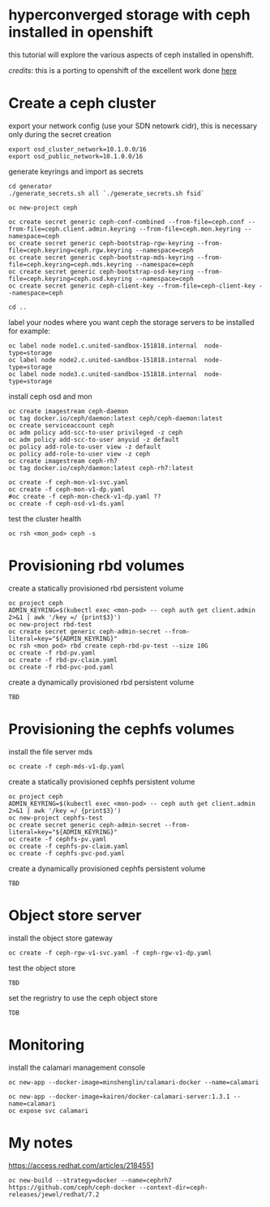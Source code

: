 # hyperconverged storage with ceph installed in openshift
this tutorial will explore the various aspects of ceph installed in openshift.

*credits*:  this is a porting to openshift of the excellent work done [here](https://github.com/ceph/ceph-docker)


# Create a ceph cluster

export your network config (use your SDN netowrk cidr), this is necessary only during the secret creation
```
export osd_cluster_network=10.1.0.0/16
export osd_public_network=10.1.0.0/16
```

generate keyrings and import as secrets 
```
cd generator
./generate_secrets.sh all `./generate_secrets.sh fsid`

oc new-project ceph

oc create secret generic ceph-conf-combined --from-file=ceph.conf --from-file=ceph.client.admin.keyring --from-file=ceph.mon.keyring --namespace=ceph
oc create secret generic ceph-bootstrap-rgw-keyring --from-file=ceph.keyring=ceph.rgw.keyring --namespace=ceph
oc create secret generic ceph-bootstrap-mds-keyring --from-file=ceph.keyring=ceph.mds.keyring --namespace=ceph
oc create secret generic ceph-bootstrap-osd-keyring --from-file=ceph.keyring=ceph.osd.keyring --namespace=ceph
oc create secret generic ceph-client-key --from-file=ceph-client-key --namespace=ceph

cd ..
```
label your nodes where you want ceph the storage servers to be installed for example:
```
oc label node node1.c.united-sandbox-151818.internal  node-type=storage
oc label node node2.c.united-sandbox-151818.internal  node-type=storage
oc label node node3.c.united-sandbox-151818.internal  node-type=storage
```
install ceph osd and mon
```
oc create imagestream ceph-daemon
oc tag docker.io/ceph/daemon:latest ceph/ceph-daemon:latest
oc create serviceaccount ceph
oc adm policy add-scc-to-user privileged -z ceph
oc adm policy add-scc-to-user anyuid -z default
oc policy add-role-to-user view -z default
oc policy add-role-to-user view -z ceph
oc create imagestream ceph-rh7
oc tag docker.io/ceph/daemon:latest ceph-rh7:latest

oc create -f ceph-mon-v1-svc.yaml
oc create -f ceph-mon-v1-dp.yaml
#oc create -f ceph-mon-check-v1-dp.yaml ??
oc create -f ceph-osd-v1-ds.yaml
```
test the cluster health
```
oc rsh <mon_pod> ceph -s
```
# Provisioning rbd volumes

create a statically provisioned rbd persistent volume
```
oc project ceph
ADMIN_KEYRING=$(kubectl exec <mon-pod> -- ceph auth get client.admin 2>&1 | awk '/key =/ {print$3}')
oc new-project rbd-test
oc create secret generic ceph-admin-secret --from-literal=key="${ADMIN_KEYRING}"
oc rsh <mon pod> rbd create ceph-rbd-pv-test --size 10G
oc create -f rbd-pv.yaml
oc create -f rbd-pv-claim.yaml
oc create -f rbd-pvc-pod.yaml
```
create a dynamically provisioned rbd persistent volume
```
TBD
```
# Provisioning the cephfs volumes

install the file server mds
```
oc create -f ceph-mds-v1-dp.yaml
```
create a statically provisioned cephfs persistent volume
```
oc project ceph
ADMIN_KEYRING=$(kubectl exec <mon-pod> -- ceph auth get client.admin 2>&1 | awk '/key =/ {print$3}')
oc new-project cephfs-test
oc create secret generic ceph-admin-secret --from-literal=key="${ADMIN_KEYRING}"
oc create -f cephfs-pv.yaml
oc create -f cephfs-pv-claim.yaml
oc create -f cephfs-pvc-pod.yaml
```
create a dynamically provisioned cephfs persistent volume
```
TBD
```
# Object store server

install the object store gateway
```
oc create -f ceph-rgw-v1-svc.yaml -f ceph-rgw-v1-dp.yaml
```
test the object store
```
TBD
```
set the regristry to use the ceph object store
```
TDB
```

# Monitoring
install the calamari management console
```
oc new-app --docker-image=minshenglin/calamari-docker --name=calamari
 
oc new-app --docker-image=kairen/docker-calamari-server:1.3.1 --name=calamari
oc expose svc calamari
```

# My  notes

https://access.redhat.com/articles/2184551

```
oc new-build --strategy=docker --name=cephrh7 https://github.com/ceph/ceph-docker --context-dir=ceph-releases/jewel/redhat/7.2
```